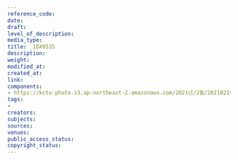```yaml
---
reference_code: 
date: 
draft: 
level_of_description: 
media_type: 
title: _1DX0535
description: 
weight: 
modified_at: 
created_at: 
link: 
components:
- https://kctu-photo.s3.ap-northeast-2.amazonaws.com/2021년/2월/20210219_백기완+선생+발인.영결식.하관/송승현/_1DX0535.jpg
tags:
- 
creators: 
subjects: 
sources: 
venues: 
public_access_status: 
copyright_status: 
---
```

